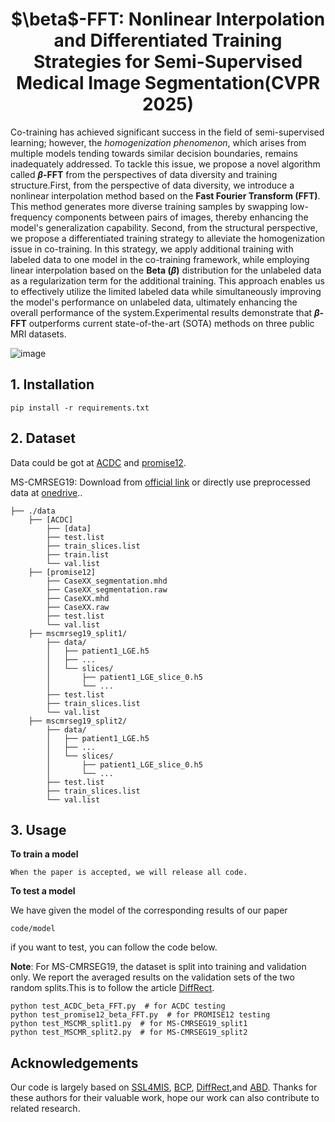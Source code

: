 <div align="center">
<h1> $\beta$-FFT: Nonlinear Interpolation and Differentiated Training Strategies for Semi-Supervised Medical Image Segmentation(CVPR 2025) </h1>
</div>

Co-training has achieved significant success in the field of semi-supervised learning; however, the *homogenization phenomenon*, which arises from multiple models tending towards similar decision boundaries, remains inadequately addressed. To tackle this issue, we propose a novel algorithm called **$\beta$-FFT** from the perspectives of data diversity and training structure.First, from the perspective of data diversity, we introduce a nonlinear interpolation method based on the **Fast Fourier Transform (FFT)**. This method generates more diverse training samples by swapping low-frequency components between pairs of images, thereby enhancing the model's generalization capability. Second, from the structural perspective, we propose a differentiated training strategy to alleviate the homogenization issue in co-training. In this strategy, we apply additional training with labeled data to one model in the co-training framework, while employing linear interpolation based on the **Beta ($\beta$)** distribution for the unlabeled data as a regularization term for the additional training. This approach enables us to effectively utilize the limited labeled data while simultaneously improving the model's performance on unlabeled data, ultimately enhancing the overall performance of the system.Experimental results demonstrate that **$\beta$-FFT** outperforms current state-of-the-art (SOTA) methods on three public MRI datasets.

![image](framework.png)


## 1. Installation

```
pip install -r requirements.txt
```
## 2. Dataset
Data could be got at [ACDC](https://github.com/HiLab-git/SSL4MIS/tree/master/data/ACDC) and [promise12](https://promise12.grand-challenge.org/Download/).

MS-CMRSEG19: Download from [official link](https://zmiclab.github.io/zxh/0/mscmrseg19/) or directly use preprocessed data at [onedrive](https://mycuhk-my.sharepoint.com/:f:/g/personal/1155195604_link_cuhk_edu_hk/Eh0O786sCE1KuaASgpxYmj0ByM-Vqwlz3MqPdbD62Fg3KA?e=U7CltC)..
```
├── ./data
    ├── [ACDC]
        ├── [data]
        ├── test.list
        ├── train_slices.list
        ├── train.list
        └── val.list
    ├── [promise12]
        ├── CaseXX_segmentation.mhd
        ├── CaseXX_segmentation.raw
        ├── CaseXX.mhd
        ├── CaseXX.raw
        ├── test.list
        └── val.list
    ├── mscmrseg19_split1/
        ├── data/
        │   ├── patient1_LGE.h5
        │   ├── ...
        │   └── slices/
        │       ├── patient1_LGE_slice_0.h5
        │       └── ...
        ├── test.list
        ├── train_slices.list
        └── val.list
    ├── mscmrseg19_split2/
        ├── data/
        │   ├── patient1_LGE.h5
        │   ├── ...
        │   └── slices/
        │       ├── patient1_LGE_slice_0.h5
        │       └── ...
        ├── test.list
        ├── train_slices.list
        └── val.list
```

## 3. Usage
**To train a model**
```
When the paper is accepted, we will release all code.
``` 
**To test a model**

We have given the model of the corresponding results of our paper
```
code/model
```

if you want to test, you can follow the code below.

**Note**: For MS-CMRSEG19, the dataset is split into training and validation only. We report the averaged results on the validation sets of the two random splits.This is to follow the article [DiffRect](https://github.com/CUHK-AIM-Group/DiffRect/).

```
python test_ACDC_beta_FFT.py  # for ACDC testing
python test_promise12_beta_FFT.py  # for PROMISE12 testing
python test_MSCMR_split1.py  # for MS-CMRSEG19_split1
python test_MSCMR_split2.py  # for MS-CMRSEG19_split2
```

## Acknowledgements
Our code is largely based on [SSL4MIS](https://github.com/HiLab-git/SSL4MIS), [BCP](https://github.com/DeepMed-Lab-ECNU/BCP), [DiffRect](https://github.com/CUHK-AIM-Group/DiffRect/),and [ABD](https://github.com/chy-upc/ABD). Thanks for these authors for their valuable work, hope our work can also contribute to related research.
